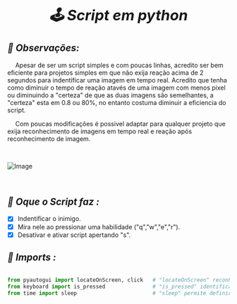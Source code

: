 ### ***<h1 align="center"> 🕹 Script em python </h1>***

## ***📌 Observações:***

&emsp; Apesar de ser um script simples e com poucas linhas, acredito ser bem eficiente para projetos simples em que não exija reação acima de 2 segundos para indentificar uma imagem em tempo real. Acredito que tenha como diminuir o tempo de reação atavés de uma imagem com menos pixel ou diminuindo a "certeza" de que as duas imagens são semelhantes, a "certeza" esta em 0.8 ou 80%, no entanto costuma diminuir a eficiencia do script.

&emsp; Com poucas modificações é possivel adaptar para qualquer projeto que exija reconhecimento de imagens em tempo real e reação após reconhecimento de imagem.     
   
&nbsp;

<img src="https://github.com/MayconCoutinho/script_lol/blob/main/Anima%C3%A7%C3%A3o213564.gif" alt="Image">

&nbsp;

## ***📌 Oque o Script faz :***

   - [x] Indentificar o inimigo.
   - [x] Mira nele ao pressionar uma habilidade ("q","w","e","r").
   - [x] Desativar e ativar script apertando "s".

## ***📡 Imports :***

```python
 
from pyautogui import locateOnScreen, click   # "locateOnScreen" reconhecimento de imagem em tempo real, "click" mover o mouse.
from keyboard import is_pressed               # "is_pressed" identificar se alguma tecla específica esta sendo pressionada do teclado
from time import sleep                        # "sleep" permite definir pausas de tempo antes de ativar alguma coisa.         

```
